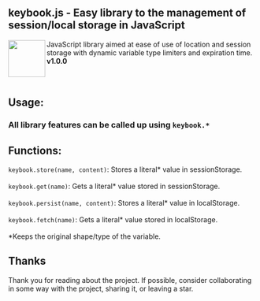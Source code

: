 ## keybook.js - Easy library to the management of session/local storage in JavaScript

<img align="left" width="75" src="https://upload.wikimedia.org/wikipedia/commons/thumb/1/18/Database.svg/640px-Database.svg.png">

JavaScript library aimed at ease of use of location and session storage with dynamic variable type limiters and expiration time. **v1.0.0**
<br><br><br>
## Usage:
### All library features can be called up using `keybook.*` <br>
## Functions:
`keybook.store(name, content)`: Stores a literal* value in sessionStorage.
<br><br>
`keybook.get(name)`: Gets a literal* value stored in sessionStorage.
<br><br>
`keybook.persist(name, content)`: Stores a literal* value in localStorage.
<br><br>
`keybook.fetch(name)`: Gets a literal* value stored in localStorage.
<br><br>
*Keeps the original shape/type of the variable.
## Thanks
Thank you for reading about the project. If possible, consider collaborating in some way with the project, sharing it, or leaving a star.

